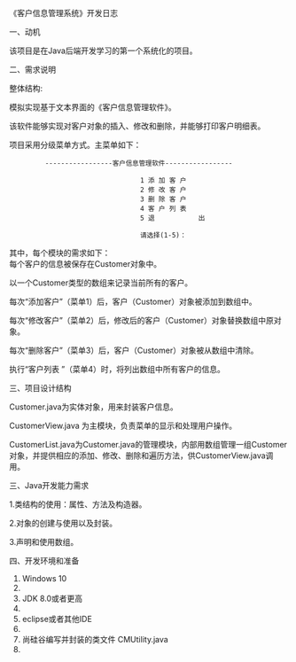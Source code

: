 《客户信息管理系统》开发日志

一、动机

该项目是在Java后端开发学习的第一个系统化的项目。

二、需求说明

整体结构:


模拟实现基于文本界面的《客户信息管理软件》。

该软件能够实现对客户对象的插入、修改和删除，并能够打印客户明细表。

项目采用分级菜单方式。主菜单如下：

             -----------------客户信息管理软件-----------------

                                     1 添 加 客 户
                                     2 修 改 客 户
                                     3 删 除 客 户
                                     4 客 户 列 表
                                     5 退           出

                                     请选择(1-5)：
                                     
其中，每个模块的需求如下：                                     
每个客户的信息被保存在Customer对象中。

以一个Customer类型的数组来记录当前所有的客户。

每次“添加客户”（菜单1）后，客户（Customer）对象被添加到数组中。

每次“修改客户”（菜单2）后，修改后的客户（Customer）对象替换数组中原对象。

每次“删除客户”（菜单3）后，客户（Customer）对象被从数组中清除。

执行“客户列表 ”（菜单4）时，将列出数组中所有客户的信息。


三、项目设计结构

Customer.java为实体对象，用来封装客户信息。

CustomerView.java 为主模块，负责菜单的显示和处理用户操作。

CustomerList.java为Customer.java的管理模块，内部用数组管理一组Customer对象，并提供相应的添加、修改、删除和遍历方法，供CustomerView.java调用。


                                     
三、Java开发能力需求

1.类结构的使用：属性、方法及构造器。

2.对象的创建与使用以及封装。

3.声明和使用数组。


四、开发环境和准备

1. Windows 10
2. 
3. JDK 8.0或者更高
4. 
5. eclipse或者其他IDE
6. 
7. 尚硅谷编写并封装的类文件 CMUtility.java
8.  
